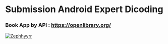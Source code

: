 # Submission Android Expert Dicoding

### Book App by API : https://openlibrary.org/

[![Zephhyyrr](https://circleci.com/gh/Zephhyyrr/expert-submission.svg?style=svg)](https://circleci.com/gh/Zephhyyrr/expert-submission)
